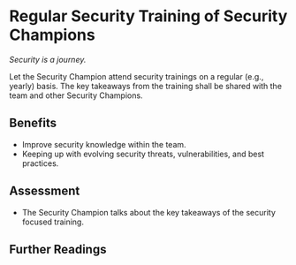 # Regular Security Training of Security Champions

*Security is a journey.*

Let the Security Champion attend security trainings on a regular (e.g., yearly) basis. The key takeaways from the training shall be shared with the team and other Security Champions.

## Benefits

- Improve security knowledge within the team.
- Keeping up with evolving security threats, vulnerabilities, and best practices.

## Assessment

- The Security Champion talks about the key takeaways of the security focused training.

## Further Readings
